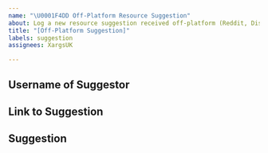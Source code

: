 ```yaml
---
name: "\U0001F4DD Off-Platform Resource Suggestion"
about: Log a new resource suggestion received off-platform (Reddit, Discord, etc)
title: "[Off-Platform Suggestion]"
labels: suggestion
assignees: XargsUK

---
```

## Username of Suggestor
<!-- What user made the recommendation? -->

## Link to Suggestion
<!-- Provide the source where you got the suggestion from. Was it Reddit, Discord, etc? If possible, provide a link to the source. -->

## Suggestion
<!-- Provide the name of the app/tool/resource that was suggested. -->
